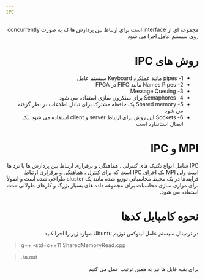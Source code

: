 ```yaml
---
IPC
---
```




<div dir="rtl">

مجموعه ای از interface است برای ارتباط بین پردازش ها که به صورت concurrently روی سیستم عامل اجرا می شود


# روش های IPC

* 1- pipes مانند عملکرد Keyboard  سیستم عامل
* 2- Names Pipes مانند FIFO در FPGA
* 3- Message Queuing
* 4- Semaphores برای سنکرون سازی استفاده می شود
* 5- Shared memory یک حافظه مشترک برای تبادل اطلاعات در نظر گرفته می شود
* 6- Sockets این روش برای ارتباط server و client استفاده می شود. یک اتصال استاندارد است


#  MPI و IPC

IPC شامل انواع تکنیک های کنترلی ، هماهنگی و برقراری ارتباط بین پردازش ها یا ترد ها است ولی MPI یک اجرای IPC است که برای کنترل ، هماهنگی و برقراری ارتباط فرآیندها در یک محیط محاسباتی توزیع شده مانند یک cluster طراحی شده است و اصولاً برای موازی سازی محاسبات برای مجموعه داده های بسیار بزرگ و کارهای طولانی مدت استفاده می شود.

# نحوه کامپایل کدها

در ترمینال سیستم عامل لینوکس توزیم Ubuntu موارد زیر را اجرا کنید



 </div>

 > g++ -std=c++11 SharedMemoryRead.cpp
 
 
 > ./a.out
 
 <div dir="rtl">
 برای بقیه فایل ها نیز به همین ترتیب عمل می کنیم
  </div>